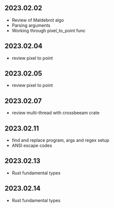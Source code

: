 ## 2023.02.02
- Review of Maldebrot algo
- Parsing arguments
- Working through pixel_to_point func
## 2023.02.04
- review pixel to point
## 2023.02.05
- review pixel to point
## 2023.02.07
- review multi-thread with crossbeeam crate
## 2023.02.11
- find and replace program, args and regex setup
- ANSI escape codes
## 2023.02.13
- Rust fundamental types
## 2023.02.14
- Rust fundamental types